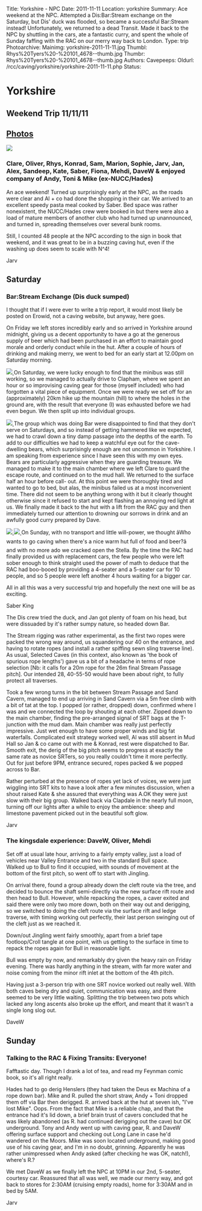 Title: Yorkshire - NPC
Date: 2011-11-11
Location: yorkshire
Summary: Ace weekend at the NPC. Attempted a Dis:Bar:Stream exchange on the Saturday, but Dis' duck was flooded, so became a successful Bar:Stream instead! Unfortunately, we returned to a dead Transit. Made it back to the NPC by shuttling in the cars, ate a fantastic curry, and spent the whole of Sunday faffing with the RAC on our merry way back to London.
Type: trip
Photoarchive:
Mainimg: yorkshire-2011-11-11.jpg
Thumbl: Rhys%20Tyers%20-%20101_4678--thumb.jpg
Thumbr: Rhys%20Tyers%20-%20101_4678--thumb.jpg
Authors: 
Cavepeeps:
Oldurl: /rcc/caving/yorkshire/yorkshire-2011-11-11.php
Status:

#  Yorkshire 

##  Weekend Trip 11/11/11 

##  [ Photos ](/caving/photo_archive/trips/2011-11-11%20-%20yorkshire/)

[ ![](yorkshire-2011-11-11.jpg) ](/caving/photo_archive/trips/2011-11-11%20-%20yorkshire/)

###  Clare, Oliver, Rhys, Konrad, Sam, Marion, Sophie, Jarv, Jan, Alex, Sandeep, Kate, Saber, Fiona, Mehdi, DaveW &amp; enjoyed company of Andy, Toni &amp; Mike (ex-NUCC/Hades) 

An ace weekend! Turned up surprisingly early at the NPC, as the roads were clear and Al + co had done the shopping in their car. We arrived to an excellent speedy pasta meal cooked by Saber. Bed space was rather nonexistent, the NUCC/Hades crew were booked in but there were also a load of mature members of another club who had turned up unannounced, and turned in, spreading themselves over several bunk rooms. 

Still, I counted 48 people at the NPC according to the sign in book that weekend, and it was great to be in a buzzing caving hut, even if the washing up does seem to scale with N^4! 

Jarv 

##  Saturday 

###  Bar:Stream Exchange (Dis duck sumped) 

I thought that if I were ever to write a trip report, it would most likely be posted on Erowid, not a caving website, but anyway, here goes. 

On Friday we left stores incredibly early and so arrived in Yorkshire around midnight, giving us a decent opportunity to have a go at the generous supply of beer which had been purchased in an effort to maintain good morale and orderly conduct while in the hut. After a couple of hours of drinking and making merry, we went to bed for an early start at 12.00pm on Saturday morning. 

[ ![](/caving/photo_archive/trips/2011-11-11%20-%20yorkshire/Rhys%20Tyers%20-%20101_4678--thumb.jpg) ](/caving/photo_archive/trips/2011-11-11%20-%20yorkshire/Rhys%20Tyers%20-%20101_4678.html) On Saturday, we were lucky enough to find that the minibus was still working, so we managed to actually drive to Clapham, where we spent an hour or so improvising caving gear for those (myself included) who had forgotten a vital piece of equipment. Once we were ready we set off for an (approximately) 20km hike up the mountain (hill) to where the holes in the ground are, with the result that everyone (I) was exhausted before we had even begun. We then split up into individual groups. 

[ ![](/caving/photo_archive/trips/2011-11-11%20-%20yorkshire/Rhys%20Tyers%20-%20101_4686--thumb.jpg) ](/caving/photo_archive/trips/2011-11-11%20-%20yorkshire/Rhys%20Tyers%20-%20101_4686.html) The group which was doing Bar were disappointed to find that they don't serve on Saturdays, and so instead of getting hammered like we expected, we had to crawl down a tiny damp passage into the depths of the earth. To add to our difficulties we had to keep a watchful eye out for the cave- dwelling bears, which surprisingly enough are not uncommon in Yorkshire. I am speaking from experience since I have seen this with my own eyes. Bears are particularly aggressive when they are guarding treasure. We managed to make it to the main chamber where we left Clare to guard the escape route, and continued on to the mud hall. We returned to the surface half an hour before call- out. At this point we were thoroughly tired and wanted to go to bed, but alas, the minibus failed us at a most inconvenient time. There did not seem to be anything wrong with it but it clearly thought otherwise since it refused to start and kept flashing an annoying red light at us. We finally made it back to the hut with a lift from the RAC guy and then immediately turned our attention to drowning our sorrows in drink and an awfully good curry prepared by Dave. 

[ ![](/caving/photo_archive/trips/2011-11-11%20-%20yorkshire/Rhys%20Tyers%20-%20101_4699--thumb.jpg) ](/caving/photo_archive/trips/2011-11-11%20-%20yorkshire/Rhys%20Tyers%20-%20101_4699.html) [ ![](/caving/photo_archive/trips/2011-11-11%20-%20yorkshire/Rhys%20Tyers%20-%20101_4693--thumb.jpg) ](/caving/photo_archive/trips/2011-11-11%20-%20yorkshire/Rhys%20Tyers%20-%20101_4693.html) On Sunday, with no transport and little will-power, we thought âWho wants to go caving when there's a nice warm hut full of food and beer?â and with no more ado we cracked open the Stella. By the time the RAC had finally provided us with replacement cars, the few people who were left sober enough to think straight used the power of math to deduce that the RAC had boo-booed by providing a 4-seater and a 5-seater car for 10 people, and so 5 people were left another 4 hours waiting for a bigger car. 

All in all this was a very successful trip and hopefully the next one will be as exciting. 

Saber King 

The Dis crew tried the duck, and Jan got plenty of foam on his head, but were dissuaded by it's rather sumpy nature, so headed down Bar. 

The Stream rigging was rather experimental, as the first two ropes were packed the wrong way around, us squandering our 40 on the entrance, and having to rotate ropes (and install a rather spiffing sewn sling traverse line). As usual, Selected Caves (in this context, also known as 'the book of spurious rope lengths') gave us a bit of a headache in terms of rope selection [Nb: it calls for a 20m rope for the 26m final Stream Passage pitch]. Our intended 28, 40-55-50 would have been about right, to fully protect all traverses. 

Took a few wrong turns in the bit between Stream Passage and Sand Cavern, managed to end up arriving in Sand Cavern via a 5m free climb with a bit of tat at the top. I popped (or rather, dropped) down, confirmed where I was and we connected the loop by shouting at each other. Zipped down to the main chamber, finding the pre-arranged signal of SRT bags at the T-junction with the mud dam. Main chamber was really just perfectly impressive. Just wet enough to have some proper winds and big fat waterfalls. Complicated exit strategy worked well, Al was still absent in Mud Hall so Jan &amp; co came out with me &amp; Konrad, rest were dispatched to Bar. Smooth exit, the derig of the big pitch seems to progress at exactly the same rate as novice SRTers, so you really couldn't time it more perfectly. Out for just before 9PM, entrance secured, ropes packed &amp; we popped across to Bar. 

Rather perturbed at the presence of ropes yet lack of voices, we were just wiggling into SRT kits to have a look after a few minutes discussion, when a shout raised Kate &amp; she assured that everything was A.OK they were just slow with their big group. Walked back via Clapdale in the nearly full moon, turning off our lights after a while to enjoy the ambience: sheep and limestone pavement picked out in the beautiful soft glow. 

Jarv 

###  The kingsdale experience: DaveW, Oliver, Mehdi 

Set off at usual late hour, arriving to a fairly empty valley, just a load of vehicles near Valley Entrance and two in the standard Bull space.   
Walked up to Bull to find it occupied, with sounds of movement at the bottom of the first pitch, so went off to start with Jingling. 

On arrival there, found a group already down the cleft route via the tree, and decided to bounce the shaft semi-directly via the new surface rift route and then head to Bull. However, while repacking the ropes, a caver exited and said there were only two more down, both on their way out and derigging, so we switched to doing the cleft route via the surface rift and ledge traverse, with timing working out perfectly, their last person swinging out of the cleft just as we reached it. 

Down/out Jingling went fairly smoothly, apart from a brief tape footloop/Croll tangle at one point, with us getting to the surface in time to repack the ropes again for Bull in reasonable light. 

Bull was empty by now, and remarkably dry given the heavy rain on Friday evening. There was hardly anything in the stream, with far more water and noise coming from the minor rift inlet at the bottom of the 4th pitch. 

Having just a 3-person trip with one SRT novice worked out really well. With both caves being dry and quiet, communication was easy, and there seemed to be very little waiting. Splitting the trip between two pots which lacked any long ascents also broke up the effort, and meant that it wasn't a single long slog out. 

DaveW 

##  Sunday 

###  Talking to the RAC &amp; Fixing Transits: Everyone! 

Fafftastic day. Though I drank a lot of tea, and read my Feynman comic book, so it's all right really. 

Hades had to go derig Henslers (they had taken the Deus ex Machina of a rope down bar). Mike and R. pulled the short straw, Andy + Toni dropped them off via Bar then derigged. R. arrived back at the hut at seven ish, "I've lost Mike". Oops. From the fact that Mike is a reliable chap, and that the entrance had it's lid down, a brief brain trust of cavers concluded that he was likely abandoned (as R. had continued derigging out the cave) but OK underground. Tony and Andy went up with caving gear, R. and DaveW offering surface support and checking out Long Lane in case he'd wandered on the Moors. Mike was soon located underground, making good use of his caving gear, and I'm in no doubt, grinning. Apparently he was rather unimpressed when Andy asked (after checking he was OK, natch!), where's R.? 

We met DaveW as we finally left the NPC at 10PM in our 2nd, 5-seater, courtesy car. Reassured that all was well, we made our merry way, and got back to stores for 2:30AM (cruising empty roads), home for 3:30AM and in bed by 5AM. 

Jarv 

